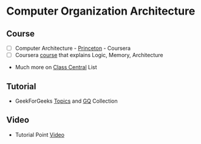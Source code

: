 # Computer Organization Architecture

## Course 
- [ ] Computer Architecture - [Princeton](https://www.coursera.org/learn/comparch) - Coursera
- [ ] Coursera [course](https://www.coursera.org/learn/build-a-computer/) that explains Logic, Memory, Architecture
* Much more on [Class Central](https://www.class-central.com/search?q=computer+organization+architecture) List

## Tutorial
* GeekForGeeks [Topics](https://www.geeksforgeeks.org/computer-organization-and-architecture-tutorials/)  and [GQ](https://www.geeksforgeeks.org/computer-organization-and-architecture-gq/) Collection 

## Video
* Tutorial Point [Video](https://www.tutorialspoint.com/computer_organization/index.asp)
